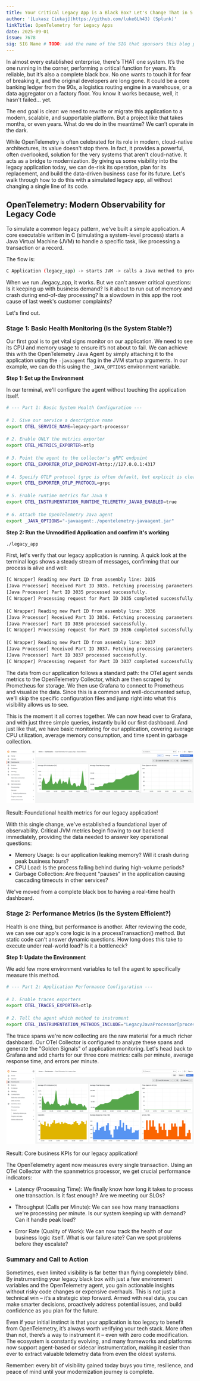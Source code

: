 ```yaml
---
title: Your Critical Legacy App is a Black Box? Let's Change That in 5 Minutes!
author: '[Lukasz Ciukaj](https://github.com/luke6Lh43) (Splunk)'
linkTitle: OpenTelemetry for Legacy Apps
date: 2025-09-01
issue: 7678
sig: SIG Name # TODO: add the name of the SIG that sponsors this blog post 
---
```

In almost every established enterprise, there's THAT one system. It’s the one running in the corner, performing a critical function for years. It’s reliable, but it’s also a complete black box. No one wants to touch it for fear of breaking it, and the original developers are long gone. It could be a core banking ledger from the 90s, a logistics routing engine in a warehouse, or a data aggregator on a factory floor. You know it works because, well, it hasn't failed... yet.

The end goal is clear: we need to rewrite or migrate this application to a modern, scalable, and supportable platform. But a project like that takes months, or even years. What do we do in the meantime? We can’t operate in the dark.

While OpenTelemetry is often celebrated for its role in modern, cloud-native architectures, its value doesn't stop there. In fact, it provides a powerful, often overlooked, solution for the very systems that aren't cloud-native. It acts as a bridge to modernization. By giving us some visibility into the legacy application today, we can de-risk its operation, plan for its replacement, and build the data-driven business case for its future.
Let's walk through how to do this with a simulated legacy app, all without changing a single line of its code.

## OpenTelemetry: Modern Observability for Legacy Code

To simulate a common legacy pattern, we've built a simple application. A core executable written in C (simulating a system-level process) starts a Java Virtual Machine (JVM) to handle a specific task, like processing a transaction or a record.

The flow is: 

```bash
C Application (legacy_app) -> starts JVM -> calls a Java method to process a task
```

When we run ./legacy_app, it works. But we can't answer critical questions: Is it keeping up with business demand? Is it about to run out of memory and crash during end-of-day processing? Is a slowdown in this app the root cause of last week's customer complaints?

Let's find out.


### Stage 1: Basic Health Monitoring (Is the System Stable?)

Our first goal is to get vital signs monitor on our application. We need to see its CPU and memory usage to ensure it’s not about to fail. We can achieve this with the OpenTelemetry Java Agent by simply attaching it to the application using the `-javaagent` flag in the JVM startup arguments. In our example, we can do this using the `_JAVA_OPTIONS` environment variable.

**Step 1: Set up the Environment**

In our terminal, we'll configure the agent without touching the application itself.

```bash
# --- Part 1: Basic System Health Configuration ---

# 1. Give our service a descriptive name
export OTEL_SERVICE_NAME=legacy-part-processor

# 2. Enable ONLY the metrics exporter
export OTEL_METRICS_EXPORTER=otlp

# 3. Point the agent to the collector's gRPC endpoint
export OTEL_EXPORTER_OTLP_ENDPOINT=http://127.0.0.1:4317

# 4. Specify OTLP protocol (grpc is often default, but explicit is clear)
export OTEL_EXPORTER_OTLP_PROTOCOL=grpc

# 5. Enable runtime metrics for Java 8
export OTEL_INSTRUMENTATION_RUNTIME_TELEMETRY_JAVA8_ENABLED=true

# 6. Attach the OpenTelemetry Java agent
export _JAVA_OPTIONS="-javaagent:./opentelemetry-javaagent.jar"
```

**Step 2: Run the Unmodified Application and confirm it's working**

```bash
./legacy_app
```

First, let's verify that our legacy application is running. A quick look at the terminal logs shows a steady stream of messages, confirming that our process is alive and well:

```bash
[C Wrapper] Reading new Part ID from assembly line: 3035
[Java Processor] Received Part ID 3035. Fetching processing parameters...
[Java Processor] Part ID 3035 processed successfully.
[C Wrapper] Processing request for Part ID 3035 completed successfully.

[C Wrapper] Reading new Part ID from assembly line: 3036
[Java Processor] Received Part ID 3036. Fetching processing parameters...
[Java Processor] Part ID 3036 processed successfully.
[C Wrapper] Processing request for Part ID 3036 completed successfully.

[C Wrapper] Reading new Part ID from assembly line: 3037
[Java Processor] Received Part ID 3037. Fetching processing parameters...
[Java Processor] Part ID 3037 processed successfully.
[C Wrapper] Processing request for Part ID 3037 completed successfully.
```

The data from our application follows a standard path: the OTel agent sends metrics to the OpenTelemetry Collector, which are then scraped by Prometheus for storage. We then use Grafana to connect to Prometheus and visualize the data. Since this is a common and well-documented setup, we'll skip the specific configuration files and jump right into what this visibility allows us to see.

This is the moment it all comes together. We can now head over to Grafana, and with just three simple queries, instantly build our first dashboard. And just like that, we have basic monitoring for our application, covering average CPU utilization, average memory consumption, and time spent in garbage collection.

![Basic Monitoring Dashboard](basic-monitoring.png)

Result: Foundational health metrics for our legacy application!

With this single change, we've established a foundational layer of observability. Critical JVM metrics begin flowing to our backend immediately, providing the data needed to answer key operational questions:

*	Memory Usage: Is our application leaking memory? Will it crash during peak business hours?
*	CPU Load: Is the process falling behind during high-volume periods?
*	Garbage Collection: Are frequent "pauses" in the application causing cascading timeouts in other services?

We've moved from a complete black box to having a real-time health dashboard.


### Stage 2: Performance Metrics (Is the System Efficient?)

Health is one thing, but performance is another. After reviewing the code, we can see our app's core logic is in a processTransaction() method. But static code can't answer dynamic questions. How long does this take to execute under real-world load? Is it a bottleneck?

**Step 1: Update the Environment**

We add few more environment variables to tell the agent to specifically measure this method.

```bash
# --- Part 2: Application Performance Configuration ---

# 1. Enable traces exporters
export OTEL_TRACES_EXPORTER=otlp

# 2. Tell the agent which method to instrument
export OTEL_INSTRUMENTATION_METHODS_INCLUDE="LegacyJavaProcessor[processData]"
```

The trace spans we're now collecting are the raw material for a much richer dashboard. Our OTel Collector is configured to analyze these spans and generate the "Golden Signals" of application monitoring. Let's head back to Grafana and add charts for our three core metrics: calls per minute, average response time, and errors per minute.

![Extended Monitoring Dashboard](extended-monitoring.png)

Result: Core business KPIs for our legacy application!

The OpenTelemetry agent now measures every single transaction. Using an OTel Collector with the spanmetrics processor, we get crucial performance indicators:

* Latency (Processing Time): We finally know how long it takes to process one transaction. Is it fast enough? Are we meeting our SLOs?

* Throughput (Calls per Minute): We can see how many transactions we're processing per minute. Is our system keeping up with demand? Can it handle peak load?

* Error Rate (Quality of Work): We can now track the health of our business logic itself. What is our failure rate? Can we spot problems before they escalate?


### Summary and Call to Action

Sometimes, even limited visibility is far better than flying completely blind. By instrumenting your legacy black box with just a few environment variables and the OpenTelemetry agent, you gain actionable insights without risky code changes or expensive overhauls. This is not just a technical win – it’s a strategic step forward. Armed with real data, you can make smarter decisions, proactively address potential issues, and build confidence as you plan for the future.

Even if your initial instinct is that your application is too legacy to benefit from OpenTelemetry, it’s always worth verifying your tech stack. More often than not, there’s a way to instrument it – even with zero code modification. The ecosystem is constantly evolving, and many frameworks and platforms now support agent-based or sidecar instrumentation, making it easier than ever to extract valuable telemetry data from even the oldest systems.

Remember: every bit of visibility gained today buys you time, resilience, and peace of mind until your modernization journey is complete.


